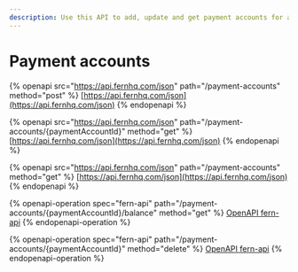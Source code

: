 ```yaml
---
description: Use this API to add, update and get payment accounts for an existing customer.
---
```


# Payment accounts

{% openapi src="https://api.fernhq.com/json" path="/payment-accounts" method="post" %}
[https://api.fernhq.com/json](https://api.fernhq.com/json)
{% endopenapi %}

{% openapi src="https://api.fernhq.com/json" path="/payment-accounts/{paymentAccountId}" method="get" %}
[https://api.fernhq.com/json](https://api.fernhq.com/json)
{% endopenapi %}

{% openapi src="https://api.fernhq.com/json" path="/payment-accounts" method="get" %}
[https://api.fernhq.com/json](https://api.fernhq.com/json)
{% endopenapi %}

{% openapi-operation spec="fern-api" path="/payment-accounts/{paymentAccountId}/balance" method="get" %}
[OpenAPI fern-api](https://api.fernhq.com/json)
{% endopenapi-operation %}

{% openapi-operation spec="fern-api" path="/payment-accounts/{paymentAccountId}" method="delete" %}
[OpenAPI fern-api](https://api.fernhq.com/json)
{% endopenapi-operation %}
